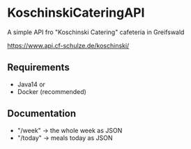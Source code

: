 # KoschinskiCateringAPI
A simple API fro "Koschinski Catering" cafeteria in Greifswald

https://www.api.cf-schulze.de/koschinski/

## Requirements
- Java14
or
- Docker (recommended)

## Documentation

- "/week" -> the whole week as JSON
- "/today" -> meals today as JSON
